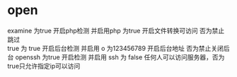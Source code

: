# open
examine 为true 开启php检测 并启用php 为true 开启文件转换可访问 否为禁止跳过
<br>
true 为 true 开启后台检测  并启用 o 为123456789 开启后台地址  否为禁止关闭后台
openssh  为true 开启检测 并启用 ssh 为 false 任何人可以访问服务器，否为true只允许指定ip可以访问

